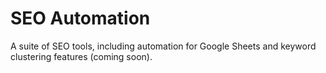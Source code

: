 # SEO Automation
A suite of SEO tools, including automation for Google Sheets and keyword clustering features (coming soon).

